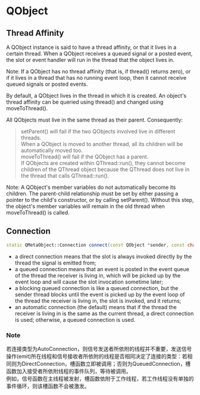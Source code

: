 # QObject
## Thread Affinity
A QObject instance is said to have a thread affinity, or that it lives in a certain thread. When a QObject receives a queued signal or a posted event, the slot or event handler will run in the thread that the object lives in.

Note: If a QObject has no thread affinity (that is, if thread() returns zero), or if it lives in a thread that has no running event loop, then it cannot receive queued signals or posted events.

By default, a QObject lives in the thread in which it is created. An object's thread affinity can be queried using thread() and changed using moveToThread().

All QObjects must live in the same thread as their parent. Consequently:

> setParent() will fail if the two QObjects involved live in different threads.  
When a QObject is moved to another thread, all its children will be automatically moved too.  
> moveToThread() will fail if the QObject has a parent.  
> If QObjects are created within QThread::run(), they cannot become children of the QThread object because the QThread does not live in the thread that calls QThread::run().  

Note: A QObject's member variables do not automatically become its children. The parent-child relationship must be set by either passing a pointer to the child's constructor, or by calling setParent(). Without this step, the object's member variables will remain in the old thread when moveToThread() is called.

## Connection
```cpp
static QMetaObject::Connection connect(const QObject *sender, const char *signal, const QObject *receiver, const char *member, Qt::ConnectionType = Qt::AutoConnection);
```
* a direct connection means that the slot is always invoked directly by the thread the signal is emitted from;
* a queued connection means that an event is posted in the event queue of the thread the receiver is living in, which will be picked up by the event loop and will cause the slot invocation sometime later;
* a blocking queued connection is like a queued connection, but the sender thread blocks until the event is picked up by the event loop of the thread the receiver is living in, the slot is invoked, and it returns;
* an automatic connection (the default) means that if the thread the receiver is living in is the same as the current thread, a direct connection is used; otherwise, a queued connection is used.

### Note
若连接类型为AutoConnection，则信号发送者所依附的线程并不重要，发送信号操作(emit)所在线程和信号接收者所依附的线程是否相同决定了连接的类型：若相同则为DirectConnection，槽函数立即被调用；否则为QueuedConnection，槽函数加入接受者所依附线程的事件队列，等待被调用。  
例如，信号函数在主线程被发射，槽函数依附于工作线程，若工作线程没有单独的事件循环，则该槽函数不会被激发。
